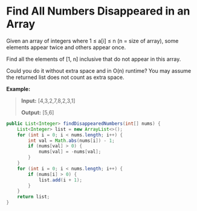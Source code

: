 # Find All Numbers Disappeared in an Array

Given an array of integers where 1 ≤ a\[i\] ≤ n \(n = size of array\), some elements appear twice and others appear once.

Find all the elements of \[1, n\] inclusive that do not appear in this array.

Could you do it without extra space and in O\(n\) runtime? You may assume the returned list does not count as extra space.

**Example:**

> **Input:** \[4,3,2,7,8,2,3,1\]
>
> **Output:** \[5,6\]

```java
public List<Integer> findDisappearedNumbers(int[] nums) {
    List<Integer> list = new ArrayList<>();
    for (int i = 0; i < nums.length; i++) {
        int val = Math.abs(nums[i]) - 1;
        if (nums[val] > 0) {
            nums[val] = -nums[val];
        }
    }
    for (int i = 0; i < nums.length; i++) {
        if (nums[i] > 0) {
            list.add(i + 1);
        }
    }
    return list;
}
```



